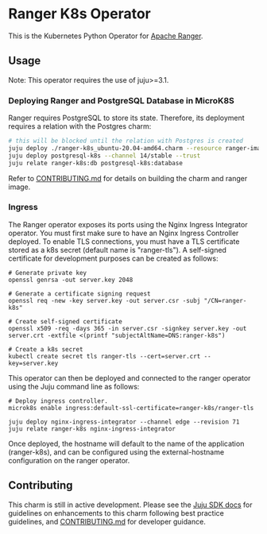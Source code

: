 <!--
Avoid using this README file for information that is maintained or published elsewhere, e.g.:

* metadata.yaml > published on Charmhub
* documentation > published on (or linked to from) Charmhub
* detailed contribution guide > documentation or CONTRIBUTING.md

Use links instead.
-->

# Ranger K8s Operator

This is the Kubernetes Python Operator for [Apache Ranger](https://github.com/apache/ranger).

## Usage

Note: This operator requires the use of juju>=3.1.

### Deploying Ranger and PostgreSQL Database in MicroK8S

Ranger requires PostgreSQL to store its state. 
Therefore, its deployment requires a relation with the Postgres charm:

```bash
# this will be blocked until the relation with Postgres is created 
juju deploy ./ranger-k8s_ubuntu-20.04-amd64.charm --resource ranger-image=localhost:32000/ranger:2.4.0
juju deploy postgresql-k8s --channel 14/stable --trust
juju relate ranger-k8s:db postgresql-k8s:database
```
Refer to [CONTRIBUTING.md](./CONTRIBUTING.md) for details on building the charm and ranger image. 

### Ingress
The Ranger operator exposes its ports using the Nginx Ingress Integrator operator. You must first make sure to have an Nginx Ingress Controller deployed. To enable TLS connections, you must have a TLS certificate stored as a k8s secret (default name is "ranger-tls"). A self-signed certificate for development purposes can be created as follows:

```
# Generate private key
openssl genrsa -out server.key 2048

# Generate a certificate signing request
openssl req -new -key server.key -out server.csr -subj "/CN=ranger-k8s"

# Create self-signed certificate
openssl x509 -req -days 365 -in server.csr -signkey server.key -out server.crt -extfile <(printf "subjectAltName=DNS:ranger-k8s")

# Create a k8s secret
kubectl create secret tls ranger-tls --cert=server.crt --key=server.key
```
This operator can then be deployed and connected to the ranger operator using the Juju command line as follows:

```
# Deploy ingress controller.
microk8s enable ingress:default-ssl-certificate=ranger-k8s/ranger-tls

juju deploy nginx-ingress-integrator --channel edge --revision 71
juju relate ranger-k8s nginx-ingress-integrator
```

Once deployed, the hostname will default to the name of the application (ranger-k8s), and can be configured using the external-hostname configuration on the ranger operator.


## Contributing

This charm is still in active development. Please see the
[Juju SDK docs](https://juju.is/docs/sdk) for guidelines on enhancements to this
charm following best practice guidelines, and
[CONTRIBUTING.md](./CONTRIBUTING.md) for developer guidance.